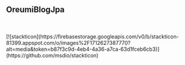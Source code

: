 ## OreumiBlogJpa
<br>
<br>
[![stackticon](https://firebasestorage.googleapis.com/v0/b/stackticon-81399.appspot.com/o/images%2F1712627387770?alt=media&token=b87f3c9d-4eb4-4a36-a7ca-63d1fceb6cb3)](https://github.com/msdio/stackticon)
